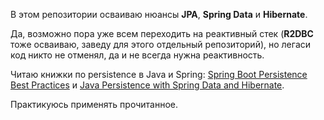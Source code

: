 В этом репозитории осваиваю нюансы **JPA**, **Spring Data** и **Hibernate**.

Да, возможно пора уже всем переходить на реактивный стек (**R2DBC** тоже осваиваю, заведу для  этого отдельный репозиторий), но легаси код никто не отменял, да и не всегда нужна реактивность.

Читаю книжки по persistence в Java и Spring: [Spring Boot Persistence Best Practices](https://www.amazon.com/Spring-Boot-Persistence-Best-Practices-ebook/dp/B087WS81RK/ref=sr_1_1?crid=1M4GRTVMMFCUJ&keywords=Spring+Boot+Persistence+Best+Practices&qid=1641882308&sprefix=spring+boot+persistence+best+practices%2Caps%2C188&sr=8-1) и [Java Persistence with Spring Data and Hibernate](https://www.manning.com/books/java-persistence-with-spring-data-and-hibernate).

Практикуюсь применять прочитанное.
